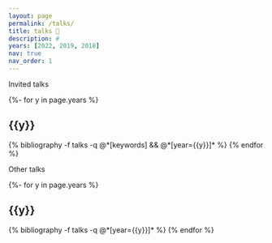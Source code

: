 ```yaml
---
layout: page
permalink: /talks/
title: talks 🎤
description: #
years: [2022, 2019, 2018]
nav: true
nav_order: 1
---
```

<!-- _pages/talks.md -->
<div class="publications">

Invited talks

{%- for y in page.years %}
  <h2 class="year">{{y}}</h2>
  {% bibliography -f talks -q @*[keywords] && @*[year={{y}}]* %}
{% endfor %}

Other talks

{%- for y in page.years %}
  <h2 class="year">{{y}}</h2>
  {% bibliography -f talks -q @*[year={{y}}]* %}
{% endfor %}

</div>
